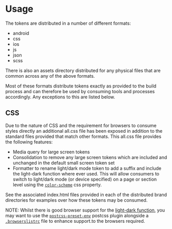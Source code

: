 # Usage
The tokens are distributed in a number of different formats:
- android
- css
- ios
- js
- json
- scss

There is also an assets directory distributed for any physical files that are common across any of the above formats.

Most of these formats distribute tokens exactly as provided to the build process and can therefore be used by consuming tools and processes accordingly. Any exceptions to this are listed below.

## CSS
Due to the nature of CSS and the requirement for browsers to consume styles directly an additional all.css file has been exposed in addition to the standard files provided that match other formats. This all.css file provides the following features:

- Media query for large screen tokens
- Consolidation to remove any large screen tokens which are included and unchanged in the default small screen token set
- Formatter to rename light/dark mode token to add a suffix and include the light-dark function where ever used. This will allow consumers to switch to light/dark mode (or device specified) on a page or section level using the [`color-scheme`](https://web.dev/articles/light-dark) css property.

See the associated index.html files provided in each of the distributed brand directories for examples over how these tokens may be consumed.

NOTE: Whilst there is good browser support for the [light-dark function](https://caniuse.com/?search=light-dark), you may want to use the [`postcss-preset-env`](https://www.npmjs.com/package/postcss-preset-env) postcss plugin alongside a [`.browserslistrc`](https://github.com/browserslist/browserslist) file to enhance support.to the browsers required.